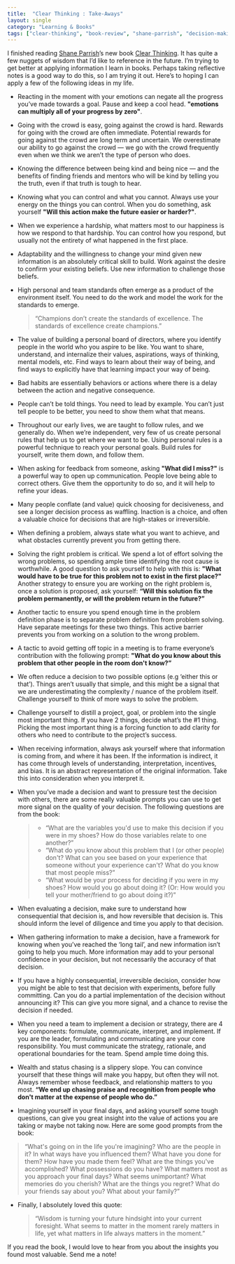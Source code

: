```yaml
---
title:  "Clear Thinking : Take-Aways"
layout: single
category: "Learning & Books"
tags: ["clear-thinking", "book-review", "shane-parrish", "decision-making", "mental-models"]
---
```


I finished reading [Shane Parrish](https://twitter.com/ShaneAParrish)’s new book [Clear Thinking](https://a.co/d/g6PYgb4). It has quite a few nuggets of wisdom that I’d like to reference in the future. I’m trying to get better at applying information I learn in books. Perhaps taking reflective notes is a good way to do this, so I am trying it out. Here’s to hoping I can apply a few of the following ideas in my life.

- Reacting in the moment with your emotions can negate all the progress you’ve made towards a goal. Pause and keep a cool head. **"emotions can multiply all of your progress by zero"**.

- Going with the crowd is easy, going against the crowd is hard. Rewards for going with the crowd are often immediate. Potential rewards for going against the crowd are long term and uncertain. We overestimate our ability to go against the crowd — we go with the crowd frequently even when we think we aren’t the type of person who does.

- Knowing the difference between being kind and being nice — and the benefits of finding friends and mentors who will be kind by telling you the truth, even if that truth is tough to hear.

- Knowing what you can control and what you cannot. Always use your energy on the things you can control. When you do something, ask yourself **"Will this action make the future easier or harder?"**.

- When we experience a hardship, what matters most to our happiness is how we respond to that hardship. You can control how you respond, but usually not the entirety of what happened in the first place.

- Adaptability and the willingness to change your mind given new information is an absolutely critical skill to build. Work against the desire to confirm your existing beliefs. Use new information to challenge those beliefs.

- High personal and team standards often emerge as a product of the environment itself. You need to do the work and model the work for the standards to emerge.  
    > “Champions don’t create the standards of excellence. The standards of excellence create champions.”

- The value of building a personal board of directors, where you identify people in the world who you aspire to be like. You want to share, understand, and internalize their values, aspirations, ways of thinking, mental models, etc. Find ways to learn about their way of being, and find ways to explicitly have that learning impact your way of being.

- Bad habits are essentially behaviors or actions where there is a delay between the action and negative consequence.

- People can’t be told things. You need to lead by example. You can’t just tell people to be better, you need to show them what that means.

- Throughout our early lives, we are taught to follow rules, and we generally do. When we’re independent, very few of us create personal rules that help us to get where we want to be. Using personal rules is a powerful technique to reach your personal goals. Build rules for yourself, write them down, and follow them.

- When asking for feedback from someone, asking **"What did I miss?"** is a powerful way to open up communication. People love being able to correct others. Give them the opportunity to do so, and it will help to refine your ideas.

- Many people conflate (and value) quick choosing for decisiveness, and see a longer decision process as waffling. Inaction is a choice, and often a valuable choice for decisions that are high-stakes or irreversible.

- When defining a problem, always state what you want to achieve, and what obstacles currently prevent you from getting there.

- Solving the right problem is critical. We spend a lot of effort solving the wrong problems, so spending ample time identifying the root cause is worthwhile. A good question to ask yourself to help with this is: **"What would have to be true for this problem not to exist in the first place?"**  Another strategy to ensure you are working on the right problem is, once a solution is proposed, ask yourself: **“Will this solution fix the problem permanently, or will the problem return in the future?”**

- Another tactic to ensure you spend enough time in the problem definition phase is to separate problem definition from problem solving. Have separate meetings for these two things. This active barrier prevents you from working on a solution to the wrong problem.

- A tactic to avoid getting off topic in a meeting is to frame everyone’s contribution with the following prompt: **"What do you know about this problem that other people in the room don't know?”**

- We often reduce a decision to two possible options (e.g ‘either this or that’). Things aren’t usually that simple, and this might be a signal that we are underestimating the complexity / nuance of the problem itself. Challenge yourself to think of more ways to solve the problem.

- Challenge yourself to distill a project, goal, or problem into the single most important thing. If you have 2 things, decide what’s the #1 thing. Picking the most important thing is a forcing function to add clarity for others who need to contribute to the project’s success.

- When receiving information, always ask yourself where that information is coming from, and where it has been. If the information is indirect, it has come through levels of understanding, interpretation, incentives, and bias. It is an abstract representation of the original information. Take this into consideration when you interpret it.

- When you’ve made a decision and want to pressure test the decision with others, there are some really valuable prompts you can use to get more signal on the quality of your decision. The following questions are from the book:
    >   - “What are the variables you'd use to make this decision if you were in my shoes? How do those variables relate to one another?”
    >   - “What do you know about this problem that I (or other people) don't? What can you see based on your experience that someone without your experience can't? What do you know that most people miss?”
    >   - “What would be your process for deciding if you were in my shoes? How would you go about doing it? (Or: How would you tell your mother/friend to go about doing it?)”

- When evaluating a decision, make sure to understand how consequential that decision is, and how reversible that decision is. This should inform the level of diligence and time you apply to that decision.

- When gathering information to make a decision, have a framework for knowing when you’ve reached the ‘long tail’, and new information isn’t going to help you much. More information may add to your personal confidence in your decision, but not necessarily the accuracy of that decision.

- If you have a highly consequential, irreversible decision, consider how you might be able to test that decision with experiments, before fully committing. Can you do a partial implementation of the decision without announcing it? This can give you more signal, and a chance to revise the decision if needed.

- When you need a team to implement a decision or strategy, there are 4 key components: formulate, communicate, interpret, and implement. If you are the leader, formulating and communicating are your core responsibility. You must communicate the strategy, rationale, and operational boundaries for the team. Spend ample time doing this.

- Wealth and status chasing is a slippery slope. You can convince yourself that these things will make you happy, but often they will not. Always remember whose feedback, and relationship matters to you most. **“We end up chasing praise and recognition from people who don't matter at the expense of people who do.”**

- Imagining yourself in your final days, and asking yourself some tough questions, can give you great insight into the value of actions you are taking or maybe not taking now. Here are some good prompts from the book: 
>   “What's going on in the life you're imagining? Who are the people in it? In what ways have you influenced them? What have you done for them? How have you made them feel? What are the things you've accomplished? What possessions do you have? What matters most as you approach your final days? What seems unimportant? What memories do you cherish? What are the things you regret? What do your friends say about you? What about your family?”

- Finally, I absolutely loved this quote:
    >   “Wisdom is turning your future hindsight into your current foresight. What seems to matter in the moment rarely matters in life, yet what matters in life always matters in the moment.”

If you read the book, I would love to hear from you about the insights you found most valuable. Send me a note!
